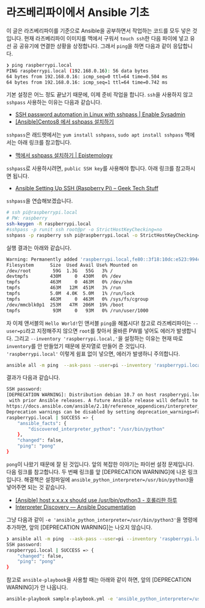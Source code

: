 # 라즈베리파이에서 Ansible 기초

이 글은 라즈베리파이를 기준으로 Ansible을 공부하면서 작업하는 코드를 모두 넣은 것입니다. 현재 라즈베리파이 이미지를 맥에서 구워서 `touch ssh`한 다음 파이에 넣고 유선 공 공유기에 연결한 상황을 상정합니다. 그래서 `ping`을 하면 다음과 같이 응답합니다.

```bash
❯ ping raspberrypi.local
PING raspberrypi.local (192.168.0.16): 56 data bytes
64 bytes from 192.168.0.16: icmp_seq=0 ttl=64 time=0.504 ms
64 bytes from 192.168.0.16: icmp_seq=1 ttl=64 time=0.742 ms
```

기본 설정은 어느 정도 끝났기 때문에, 이제 준비 작업을 합니다. `ssh`을 사용하지 않고 `sshpass` 사용하는 이유는 다음과 같습니다.

- [SSH password automation in Linux with sshpass | Enable Sysadmin](https://www.redhat.com/sysadmin/ssh-automation-sshpass)
- [[Ansible]Centos8 에서 sshpass 설치하기](https://songsiaix.tistory.com/m/40)

`sshpass`은 래드햇에서는 `yum install sshpass`, `sudo apt install sshpass` 맥에서는 아래 링크를 참고합니다.

- [맥에서 sshpass 설치하기 | Epistemology](http://www.epistemology.pe.kr/2021/03/09/1361)

`sshpass`로 사용하시려면, `public SSH key`를 사용해야 합니다. 아래 링크를 참고하시면 됩니다.

- [Ansible Setting Up SSH (Raspberry Pi) – Geek Tech Stuff](https://geektechstuff.com/2019/06/27/ansible-setting-up-ssh-raspberry-pi/)

`sshpass`을 연습해보겠습니다.

```bash
# ssh pi@raspberrypi.local
# PW: raspberry
ssh-keygen -R raspberrypi.local
#sshpass -p runit ssh root@pr -o StrictHostKeyChecking=no
sshpass -p raspberry ssh pi@raspberrypi.local -o StrictHostKeyChecking=no 'df -h'
```

실행 결과는 아래와 같습니다.

```bash
Warning: Permanently added 'raspberrypi.local,fe80::3f18:10dc:e523:994c%bridge100' (ECDSA) to the list of known hosts.
Filesystem      Size  Used Avail Use% Mounted on
/dev/root        59G  1.3G   55G   3% /
devtmpfs        430M     0  430M   0% /dev
tmpfs           463M     0  463M   0% /dev/shm
tmpfs           463M   12M  451M   3% /run
tmpfs           5.0M  4.0K  5.0M   1% /run/lock
tmpfs           463M     0  463M   0% /sys/fs/cgroup
/dev/mmcblk0p1  253M   47M  206M  19% /boot
tmpfs            93M     0   93M   0% /run/user/1000
```

자 이제 앤서블의 `Hello World!`인 앤서블 `ping`을 해봅시다! 참고로 라즈베리파이는 `--user=pi`라고 지정해주지 않으면 `root`를 찾아서 올바른 PW를 넣어도 에러가 발생합니다. 그리고 `--inventory 'raspberrypi.local,'`을 설정하는 이유는 현재 따로 `inventory`를 안 만들었기 때문에 문자열로 만들어 준 것입니다. `'raspberrypi.local'` 이렇게 쉼표 없이 넣으면, 에러가 발생하니 주의합니다.

```bash
ansible all -m ping  --ask-pass --user=pi --inventory 'raspberrypi.local,'
```

결과가 다음과 같습니다.

```bash
SSH password: 
[DEPRECATION WARNING]: Distribution debian 10.7 on host raspberrypi.local should use /usr/bin/python3, but is using /usr/bin/python for backward compatibility
 with prior Ansible releases. A future Ansible release will default to using the discovered platform python for this host. See 
https://docs.ansible.com/ansible/2.10/reference_appendices/interpreter_discovery.html for more information. This feature will be removed in version 2.12. 
Deprecation warnings can be disabled by setting deprecation_warnings=False in ansible.cfg.
raspberrypi.local | SUCCESS => {
    "ansible_facts": {
        "discovered_interpreter_python": "/usr/bin/python"
    },
    "changed": false,
    "ping": "pong"
}

```

`pong`이 나왔기 때문에 잘 된 것입니다. 앞의 복잡한 이야기는 파이썬 설정 문제입니다. 다음 링크를 참고합니다. 두 번째 링크를 앞 [DEPRECATION WARNING]에 나온 링크입니다. 해결책은 설정파일에 `ansible_python_interpreter=/usr/bin/python3`을 넣어주면 되는 것 같습니다.

- [[Ansible] host x.x.x.x should use /usr/bin/python3 - 호롤리한 하루](https://gruuuuu.github.io/error/ansible-py-err/#)
- [Interpreter Discovery — Ansible Documentation](https://docs.ansible.com/ansible/2.10/reference_appendices/interpreter_discovery.html)

그냥 다음과 같이 `-e 'ansible_python_interpreter=/usr/bin/python3'`을 명령에 추가하면, 앞의 [DEPRECATION WARNING]는 나오지 않습니다.

```bash
❯ ansible all -m ping  --ask-pass --user=pi --inventory 'raspberrypi.local,' -e 'ansible_python_interpreter=/usr/bin/python3'
SSH password: 
raspberrypi.local | SUCCESS => {
    "changed": false,
    "ping": "pong"
}
```

참고로 `ansible-playbook`을 사용할 때는 아래와 같이 하면, 앞의 [DEPRECATION WARNING]가 안 나옵니다.

```bash
ansible-playbook sample-playbook.yml -e 'ansible_python_interpreter=/usr/bin/python3'
```

